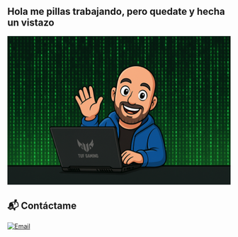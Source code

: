 ## Hola me pillas trabajando, pero quedate y hecha un vistazo 

<!--
**FECASRO/FECASRO** is a ✨ _special_ ✨ repository because its `README.md` (this file) appears on your GitHub profile.

Here are some ideas to get you started:

- 🔭 I’m currently working on ...
- 🌱 I’m currently learning ...
- 👯 I’m looking to collaborate on ...
- 🤔 I’m looking for help with ...
- 💬 Ask me about ...
- 📫 How to reach me: ...
- 😄 Pronouns: ...
- ⚡ Fun fact: ...
-->
<img src="./assets/BANNER.png" alt="Banner del proyecto"  />

## 📬 Contáctame

[![Email](https://img.shields.io/badge/email-M.C.Claud1%40hotmail.com-red?style=flat&logo=gmail)](mailto:M.C.Claud1@hotmail.com)
